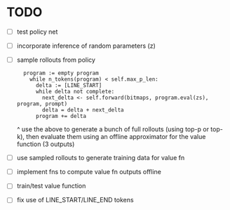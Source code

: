 # TODO
- [ ] test policy net
- [ ] incorporate inference of random parameters (z) 
- [ ] sample rollouts from policy
  ```
    program := empty program
      while n_tokens(program) < self.max_p_len:
        delta := [LINE_START]
        while delta not complete:
          next_delta <- self.forward(bitmaps, program.eval(zs), program, prompt)
          delta = delta + next_delta
        program += delta
  ```
  ^ use the above to generate a bunch of full rollouts (using top-p or top-k),
  then evaluate them using an offline approximator for the value function (3 outputs)

- [ ] use sampled rollouts to generate training data for value fn
- [ ] implement fns to compute value fn outputs offline 
- [ ] train/test value function
- [ ] fix use of LINE_START/LINE_END tokens